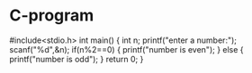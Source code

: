 # C-program
#include<stdio.h>
int main()
{
int n;
printf("enter a number:");
scanf("%d",&n);
if(n%2==0)
{
printf("number is even");
}
else
{
printf("number is odd");
}
return 0;
}
